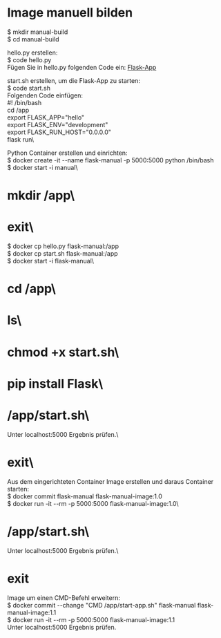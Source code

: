 # Image manuell bilden

$ mkdir manual-build\
$ cd manual-build

hello.py erstellen:\
$ code hello.py\
Fügen Sie in hello.py folgenden Code ein: [Flask-App](https://palletsprojects.com/p/flask/)

start.sh erstellen, um die Flask-App zu starten:\
$ code start.sh\
Folgenden Code einfügen:\
#! /bin/bash\
cd /app\
export FLASK_APP="hello"\
export FLASK_ENV="development"\
export FLASK_RUN_HOST="0.0.0.0"\
flask run\

Python Container erstellen und einrichten:\
$ docker create -it --name flask-manual -p 5000:5000 python /bin/bash\
$ docker start -i manual\
# mkdir /app\
# exit\
$ docker cp hello.py flask-manual:/app\
$ docker cp start.sh flask-manual:/app\
$ docker start -i flask-manual\
# cd /app\
# ls\
# chmod +x start.sh\
# pip install Flask\
# /app/start.sh\
Unter localhost:5000 Ergebnis prüfen.\
# exit\

Aus dem eingerichteten Container Image erstellen und daraus Container starten:\
$ docker commit flask-manual flask-manual-image:1.0\
$ docker run -it --rm -p 5000:5000 flask-manual-image:1.0\
# /app/start.sh\
Unter localhost:5000 Ergebnis prüfen.\
# exit

Image um einen CMD-Befehl erweitern:\
$ docker commit --change "CMD /app/start-app.sh" flask-manual flask-manual-image:1.1\
$ docker run -it --rm -p 5000:5000 flask-manual-image:1.1\
Unter localhost:5000 Ergebnis prüfen.
